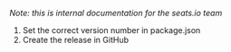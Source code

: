 *Note: this is internal documentation for the seats.io team*

1) Set the correct version number in package.json
2) Create the release in GitHub
